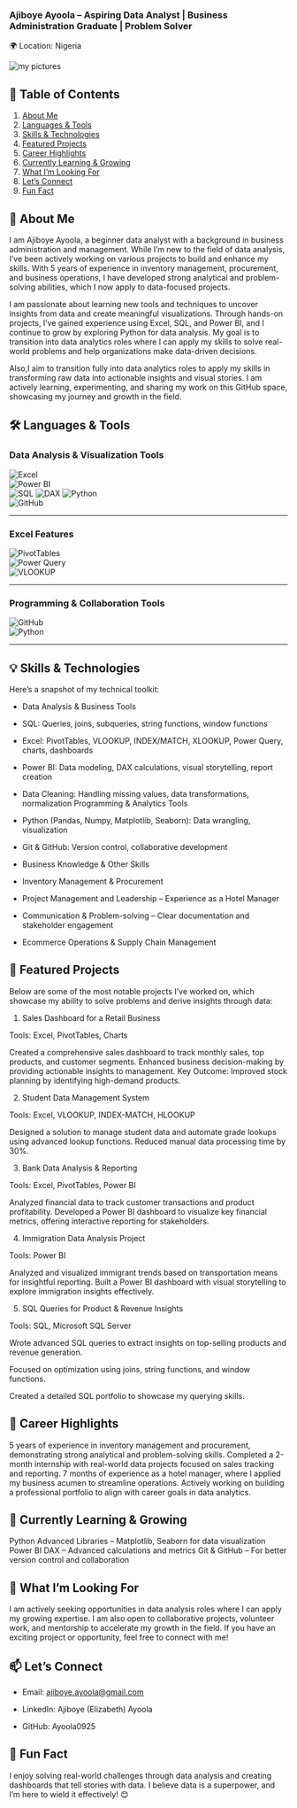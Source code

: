 ### Ajiboye Ayoola – Aspiring Data Analyst | Business Administration Graduate | Problem Solver
🌍 Location: Nigeria

![my pictures](https://github.com/user-attachments/assets/8c9b9aa2-2417-46e5-ad4c-809d20fa106c)


## 📑 Table of Contents 

1. [About Me](about-me)  
2. [Languages & Tools](languages-&-tools)
3. [Skills & Technologies](skills-&-technologies)  
4. [Featured Projects](featured-projects)  
5. [Career Highlights](career-highlights)  
6. [Currently Learning & Growing](currently-learning-&-growing)
7. [What I’m Looking For](what-i'm-looking-for)
8. [Let’s Connect](let's-connect)
9. [Fun Fact](fun-fact)  

## 👋 About Me
I am Ajiboye Ayoola, a beginner data analyst with a background in business administration and management. While I’m new to the field of data analysis, I’ve been actively working on various projects to build and enhance my skills. With 5 years of experience in inventory management, procurement, and business operations, I have developed strong analytical and problem-solving abilities, which I now apply to data-focused projects.

I am passionate about learning new tools and techniques to uncover insights from data and create meaningful visualizations. Through hands-on projects, I’ve gained experience using Excel, SQL, and Power BI, and I continue to grow by exploring Python for data analysis. My goal is to transition into data analytics roles where I can apply my skills to solve real-world problems and help organizations make data-driven decisions.

Also,I aim to transition fully into data analytics roles to apply my skills in transforming raw data into actionable insights and visual stories. I am actively learning, experimenting, and sharing my work on this GitHub space, showcasing my journey and growth in the field.




## 🛠️ Languages & Tools  

### **Data Analysis & Visualization Tools**  
![Excel](https://img.shields.io/badge/Excel-217346?style=for-the-badge&logo=microsoft-excel&logoColor=white)  
![Power BI](https://img.shields.io/badge/Power%20BI-F2C811?style=for-the-badge&logo=power-bi&logoColor=black)  
![SQL](https://img.shields.io/badge/SQL-336791?style=for-the-badge&logo=postgresql&logoColor=white) 
![DAX](https://img.shields.io/badge/DAX-00008B?style=for-the-badge&logo=power-bi&logoColor=white) 
![Python](https://img.shields.io/badge/Python-3776AB?style=for-the-badge&logo=python&logoColor=white)  
![GitHub](https://img.shields.io/badge/GitHub-181717?style=for-the-badge&logo=github&logoColor=white)  

---

### **Excel Features**  
![PivotTables](https://img.shields.io/badge/Pivot%20Tables-4CAF50?style=for-the-badge&logo=microsoft-excel&logoColor=white)  
![Power Query](https://img.shields.io/badge/Power%20Query-217346?style=for-the-badge&logo=microsoft-excel&logoColor=white)  
![VLOOKUP](https://img.shields.io/badge/VLOOKUP-FF6F00?style=for-the-badge&logoColor=white)  

---

### **Programming & Collaboration Tools**   
![GitHub](https://img.shields.io/badge/GitHub-181717?style=for-the-badge&logo=github&logoColor=white)  
![Python](https://img.shields.io/badge/Python-3776AB?style=for-the-badge&logo=python&logoColor=white)  

---

## 💡 Skills & Technologies

Here’s a snapshot of my technical toolkit:

- Data Analysis & Business Tools

- SQL: Queries, joins, subqueries, string functions, window functions

- Excel: PivotTables, VLOOKUP, INDEX/MATCH, XLOOKUP, Power Query, charts, dashboards

- Power BI: Data modeling, DAX calculations, visual storytelling, report creation

- Data Cleaning: Handling missing values, data transformations, normalization
Programming & Analytics Tools

- Python (Pandas, Numpy, Matplotlib, Seaborn): Data wrangling, visualization
  
- Git & GitHub: Version control, collaborative development

- Business Knowledge & Other Skills

- Inventory Management & Procurement

- Project Management and Leadership – Experience as a Hotel Manager

- Communication & Problem-solving – Clear documentation and stakeholder engagement

- Ecommerce Operations & Supply Chain Management


## 📂 Featured Projects
Below are some of the most notable projects I’ve worked on, which showcase my ability to solve problems and derive insights through data:


1. Sales Dashboard for a Retail Business
   
Tools: Excel, PivotTables, Charts

Created a comprehensive sales dashboard to track monthly sales, top products, and customer segments.
Enhanced business decision-making by providing actionable insights to management.
Key Outcome: Improved stock planning by identifying high-demand products.

2. Student Data Management System

Tools: Excel, VLOOKUP, INDEX-MATCH, HLOOKUP

Designed a solution to manage student data and automate grade lookups using advanced lookup functions.
Reduced manual data processing time by 30%.

3. Bank Data Analysis & Reporting

Tools: Excel, PivotTables, Power BI

Analyzed financial data to track customer transactions and product profitability.
Developed a Power BI dashboard to visualize key financial metrics, offering interactive reporting for stakeholders.

4. Immigration Data Analysis Project

Tools: Power BI

Analyzed and visualized immigrant trends based on transportation means for insightful reporting.
Built a Power BI dashboard with visual storytelling to explore immigration insights effectively.

5. SQL Queries for Product & Revenue Insights

Tools: SQL, Microsoft SQL Server

Wrote advanced SQL queries to extract insights on top-selling products and revenue generation.

Focused on optimization using joins, string functions, and window functions.

Created a detailed SQL portfolio to showcase my querying skills.


## 🚀 Career Highlights
5 years of experience in inventory management and procurement, demonstrating strong analytical and problem-solving skills.
Completed a 2-month internship with real-world data projects focused on sales tracking and reporting.
7 months of experience as a hotel manager, where I applied my business acumen to streamline operations.
Actively working on building a professional portfolio to align with career goals in data analytics.


## 🌱 Currently Learning & Growing
Python Advanced Libraries – Matplotlib, Seaborn for data visualization
Power BI DAX – Advanced calculations and metrics
Git & GitHub – For better version control and collaboration

## 👀 What I’m Looking For
I am actively seeking opportunities in data analysis roles where I can apply my growing expertise.
I am also open to collaborative projects, volunteer work, and mentorship to accelerate my growth in the field. 
If you have an exciting project or opportunity, feel free to connect with me!

## 📫 Let’s Connect
- Email: ajiboye.ayoola@gmail.com

- LinkedIn: Ajiboye (Elizabeth) Ayoola

- GitHub: Ayoola0925


## 🎯 Fun Fact
I enjoy solving real-world challenges through data analysis and creating dashboards that tell stories with data. 
I believe data is a superpower, and I’m here to wield it effectively! 😊
 
